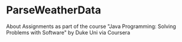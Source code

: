 # ParseWeatherData
About Assignments as part of the course "Java Programming: Solving Problems with Software" by Duke Uni via Coursera
